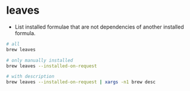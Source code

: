 # leaves

- List installed formulae that are not dependencies of another installed formula.

```sh
# all
brew leaves

# only manually installed
brew leaves --installed-on-request

# with description
brew leaves --installed-on-request | xargs -n1 brew desc
```
